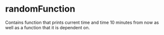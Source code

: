 # randomFunction
Contains function that prints current time and time 10 minutes from now as well as a function that it is dependent on.
